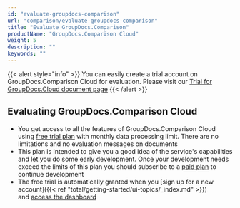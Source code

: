 ```yaml
---
id: "evaluate-groupdocs-comparison"
url: "comparison/evaluate-groupdocs-comparison"
title: "Evaluate GroupDocs.Comparison"
productName: "GroupDocs.Comparison Cloud"
weight: 5
description: ""
keywords: ""
---
```


{{< alert style="info" >}}
You can easily create a trial account on GroupDocs.Comparison Cloud for evaluation. Please visit our [Trial for GroupDocs.Cloud document page](https://purchase.groupdocs.cloud/trial)
{{< /alert >}}

## Evaluating GroupDocs.Comparison Cloud ##

* You get access to all the features of GroupDocs.Comparison Cloud using [free trial plan](https://purchase.groupdocs.cloud/trial) with monthly data processing limit. There are no limitations and no evaluation messages on documents
* This plan is intended to give you a good idea of the service's capabilities and let you do some early development. Once your development needs exceed the limits of this plan you should subscribe to a [paid plan](https://purchase.groupdocs.cloud/pricing) to continue development
* The free trial is automatically granted when you [sign up for a new account]({{< ref "total/getting-started/ui-topics/_index.md" >}}) and [access the dashboard](https://dashboard.groupdocs.cloud/)